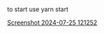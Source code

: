 to start use yarn start

[Screenshot 2024-07-25 121252](https://github.com/user-attachments/assets/49d2f846-1d95-4b0c-98b2-6d1e919ab1ac)
